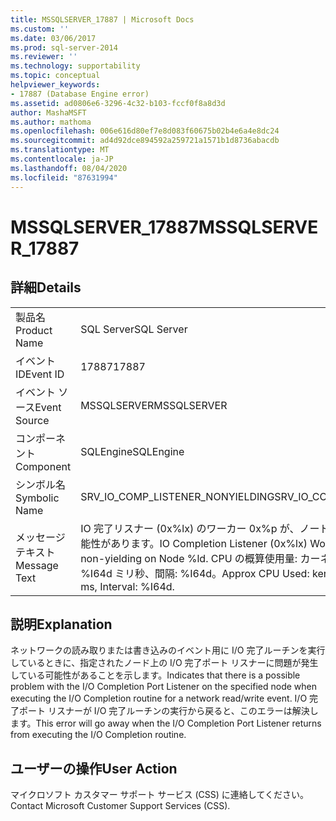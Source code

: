 ```yaml
---
title: MSSQLSERVER_17887 | Microsoft Docs
ms.custom: ''
ms.date: 03/06/2017
ms.prod: sql-server-2014
ms.reviewer: ''
ms.technology: supportability
ms.topic: conceptual
helpviewer_keywords:
- 17887 (Database Engine error)
ms.assetid: ad0806e6-3296-4c32-b103-fccf0f8a8d3d
author: MashaMSFT
ms.author: mathoma
ms.openlocfilehash: 006e616d80ef7e8d083f60675b02b4e6a4e8dc24
ms.sourcegitcommit: ad4d92dce894592a259721a1571b1d8736abacdb
ms.translationtype: MT
ms.contentlocale: ja-JP
ms.lasthandoff: 08/04/2020
ms.locfileid: "87631994"
---
```

# <a name="mssqlserver_17887"></a><span data-ttu-id="bf37b-102">MSSQLSERVER_17887</span><span class="sxs-lookup"><span data-stu-id="bf37b-102">MSSQLSERVER_17887</span></span>
    
## <a name="details"></a><span data-ttu-id="bf37b-103">詳細</span><span class="sxs-lookup"><span data-stu-id="bf37b-103">Details</span></span>  
  
|||  
|-|-|  
|<span data-ttu-id="bf37b-104">製品名</span><span class="sxs-lookup"><span data-stu-id="bf37b-104">Product Name</span></span>|<span data-ttu-id="bf37b-105">SQL Server</span><span class="sxs-lookup"><span data-stu-id="bf37b-105">SQL Server</span></span>|  
|<span data-ttu-id="bf37b-106">イベント ID</span><span class="sxs-lookup"><span data-stu-id="bf37b-106">Event ID</span></span>|<span data-ttu-id="bf37b-107">17887</span><span class="sxs-lookup"><span data-stu-id="bf37b-107">17887</span></span>|  
|<span data-ttu-id="bf37b-108">イベント ソース</span><span class="sxs-lookup"><span data-stu-id="bf37b-108">Event Source</span></span>|<span data-ttu-id="bf37b-109">MSSQLSERVER</span><span class="sxs-lookup"><span data-stu-id="bf37b-109">MSSQLSERVER</span></span>|  
|<span data-ttu-id="bf37b-110">コンポーネント</span><span class="sxs-lookup"><span data-stu-id="bf37b-110">Component</span></span>|<span data-ttu-id="bf37b-111">SQLEngine</span><span class="sxs-lookup"><span data-stu-id="bf37b-111">SQLEngine</span></span>|  
|<span data-ttu-id="bf37b-112">シンボル名</span><span class="sxs-lookup"><span data-stu-id="bf37b-112">Symbolic Name</span></span>|<span data-ttu-id="bf37b-113">SRV_IO_COMP_LISTENER_NONYIELDING</span><span class="sxs-lookup"><span data-stu-id="bf37b-113">SRV_IO_COMP_LISTENER_NONYIELDING</span></span>|  
|<span data-ttu-id="bf37b-114">メッセージ テキスト</span><span class="sxs-lookup"><span data-stu-id="bf37b-114">Message Text</span></span>|<span data-ttu-id="bf37b-115">IO 完了リスナー (0x%lx) のワーカー 0x%p が、ノード %ld で応答を停止している可能性があります。</span><span class="sxs-lookup"><span data-stu-id="bf37b-115">IO Completion Listener (0x%lx) Worker 0x%p appears to be non-yielding on Node %ld.</span></span> <span data-ttu-id="bf37b-116">CPU の概算使用量: カーネル %I64d ミリ秒、ユーザー %I64d ミリ秒、間隔: %I64d。</span><span class="sxs-lookup"><span data-stu-id="bf37b-116">Approx CPU Used: kernel %I64d ms, user %I64d ms, Interval: %I64d.</span></span>|  
  
## <a name="explanation"></a><span data-ttu-id="bf37b-117">説明</span><span class="sxs-lookup"><span data-stu-id="bf37b-117">Explanation</span></span>  
 <span data-ttu-id="bf37b-118">ネットワークの読み取りまたは書き込みのイベント用に I/O 完了ルーチンを実行しているときに、指定されたノード上の I/O 完了ポート リスナーに問題が発生している可能性があることを示します。</span><span class="sxs-lookup"><span data-stu-id="bf37b-118">Indicates that there is a possible problem with the I/O Completion Port Listener on the specified node when executing the I/O Completion routine for a network read/write event.</span></span> <span data-ttu-id="bf37b-119">I/O 完了ポート リスナーが I/O 完了ルーチンの実行から戻ると、このエラーは解決します。</span><span class="sxs-lookup"><span data-stu-id="bf37b-119">This error will go away when the I/O Completion Port Listener returns from executing the I/O Completion routine.</span></span>  
  
## <a name="user-action"></a><span data-ttu-id="bf37b-120">ユーザーの操作</span><span class="sxs-lookup"><span data-stu-id="bf37b-120">User Action</span></span>  
 <span data-ttu-id="bf37b-121">マイクロソフト カスタマー サポート サービス (CSS) に連絡してください。</span><span class="sxs-lookup"><span data-stu-id="bf37b-121">Contact Microsoft Customer Support Services (CSS).</span></span>  
  
  
